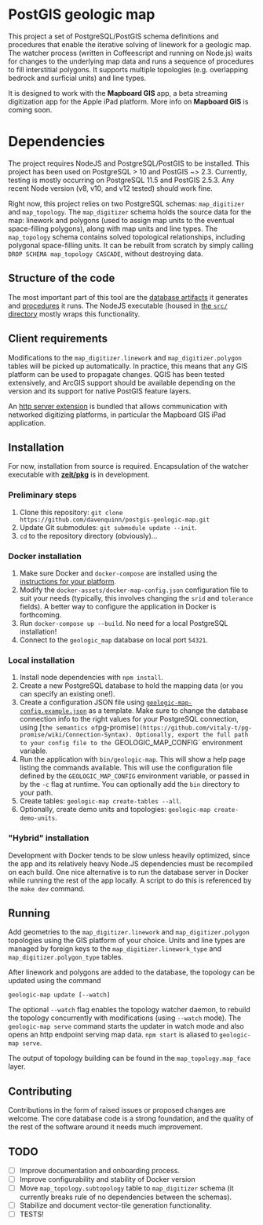 # PostGIS geologic map

This project a set of PostgreSQL/PostGIS schema definitions and procedures that
enable the iterative solving of linework for a geologic map.
The watcher process (written in Coffeescript and running on Node.js)
waits for changes to the underlying map data and runs a sequence
of procedures to fill interstitial polygons. It supports multiple topologies
(e.g. overlapping bedrock and surficial units) and line types.

It is designed to work with the **Mapboard GIS** app, a beta streaming digitization
app for the Apple iPad platform. More info on **Mapboard GIS** is coming soon.

# Dependencies

The project requires NodeJS and PostgreSQL/PostGIS
to be installed. This project has been used on PostgreSQL > 10 and PostGIS ~> 2.3.
Currently, testing is mostly occurring on PostgreSQL 11.5 and PostGIS 2.5.3.
Any recent Node version (v8, v10, and v12 tested) should work fine.

Right now, this project relies on two PostgreSQL schemas: `map_digitizer` and
`map_topology`. The `map_digitizer` schema holds the source data for the map:
linework and polygons (used to assign map units to the eventual space-filling
polygons), along with map units and line types. The `map_topology` schema
contains solved topological relationships, including polygonal space-filling
units. It can be rebuilt from scratch by simply calling `DROP SCHEMA map_topology CASCADE`, without destroying data.

## Structure of the code

The most important part of this tool are the [database artifacts](fixtures/)
it generates and [procedures](procedures/) it runs. The NodeJS executable
(housed in [the `src/` directory](src/) mostly wraps this functionality.

## Client requirements

Modifications to the `map_digitizer.linework` and `map_digitizer.polygon` tables
will be picked up automatically. In practice, this means that any GIS platform
can be used to propagate changes. QGIS has been tested extensively, and ArcGIS
support should be available depending on the version and its support for native
PostGIS feature layers.

An [http server extension](https://github.com/davenquinn/map-digitizer-server)
is bundled that allows communication with networked digitizing platforms, in
particular the Mapboard GIS iPad application.

## Installation

For now, installation from source is required. Encapsulation
of the watcher executable with [**zeit/pkg**](https://github.com/zeit/pkg)
is in development.

### Preliminary steps

1. Clone this repository: `git clone https://github.com/davenquinn/postgis-geologic-map.git`
2. Update Git submodules: `git submodule update --init`.
3. `cd` to the repository directory (obviously)...

### Docker installation

1. Make sure Docker and `docker-compose` are installed using the
   [instructions for your platform](https://docs.docker.com/install/).
2. Modify the `docker-assets/docker-map-config.json` configuration file to suit
   your needs (typically, this involves changing the `srid` and `tolerance` fields).
   A better way to configure the application in Docker is forthcoming.
3. Run `docker-compose up --build`. No need for a local PostgreSQL installation!
4. Connect to the `geologic_map` database on local port `54321`.

### Local installation

1. Install node dependencies with `npm install`.
2. Create a new PostgreSQL database to hold the mapping data (or you can specify an existing one!).
3. Create a configuration JSON file using [`geologic-map-config.example.json`](geologic-map-config.example.json)
   as a template. Make sure to change
   the database connection info to the right values for your PostgreSQL connection,
   using [`the semantics of`pg-promise`](https://github.com/vitaly-t/pg-promise/wiki/Connection-Syntax).
   Optionally, export the full path to your config file to the `GEOLOGIC_MAP_CONFIG` environment variable.
4. Run the application with `bin/geologic-map`. This will show a help page listing
   the commands available. This will use the configuration file
   defined by the `GEOLOGIC_MAP_CONFIG` environment variable, or passed in by the `-c`
   flag at runtime. You can optionally add the `bin` directory to your path.
5. Create tables: `geologic-map create-tables --all`.
6. Optionally, create demo units and topologies: `geologic-map create-demo-units`.

### "Hybrid" installation

Development with Docker tends to be slow unless heavily optimized, since the app
and its relatively heavy Node.JS dependencies must be recompiled on each
build. One nice alternative is to run the database server in Docker while running
the rest of the app locally. A script to do this is referenced by the `make dev`
command.

## Running

Add geometries to the `map_digitizer.linework` and `map_digitizer.polygon`
topologies using the GIS platform of your choice. Units and line types are
managed by foreign keys to the `map_digitizer.linework_type` and `map_digitizer.polygon_type`
tables.

After linework and polygons are added to the database, the
topology can be updated using the command

```
geologic-map update [--watch]
```

The optional `--watch` flag enables the topology watcher daemon, to
rebuild the topology concurrently with modifications (using `--watch` mode).
The `geologic-map serve` command starts the updater in watch mode and also
opens an http endpoint serving map data.
`npm start` is aliased to `geologic-map serve`.

The output of topology building can be found in the `map_topology.map_face` layer.

## Contributing

Contributions in the form of raised issues or proposed changes are welcome.
The core database code is a strong foundation, and the quality of the rest
of the software around it needs much improvement.

## TODO

- [ ] Improve documentation and onboarding process.
- [ ] Improve configurability and stability of Docker version
- [ ] Move `map_topology.subtopology` table to `map_digitizer` schema
      (it currently breaks rule of no dependencies between the schemas).
- [ ] Stabilize and document vector-tile generation functionality.
- [ ] TESTS!
